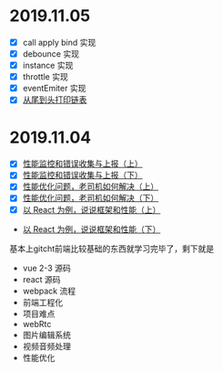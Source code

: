 # 2019.11.05
- [x] call apply bind 实现
- [x] debounce 实现
- [x] instance 实现
- [x] throttle 实现
- [x] eventEmiter 实现
- [x] [从尾到头打印链表](http://www.conardli.top/docs/dataStructure/%E9%93%BE%E8%A1%A8/%E4%BB%8E%E5%B0%BE%E5%88%B0%E5%A4%B4%E6%89%93%E5%8D%B0%E9%93%BE%E8%A1%A8.html)

# 2019.11.04
- [x] [性能监控和错误收集与上报（上）](https://gitbook.cn/gitchat/column/5c91c813968b1d64b1e08fde/topic/5c99c52fccb24267c1d01b87)
- [x] [性能监控和错误收集与上报（下）](https://gitbook.cn/gitchat/column/5c91c813968b1d64b1e08fde/topic/5c99c5dbccb24267c1d01b98)
- [x] [性能优化问题，老司机如何解决（上）](https://gitbook.cn/gitchat/column/5c91c813968b1d64b1e08fde/topic/5c99c3a5ccb24267c1d01b63)
- [x] [性能优化问题，老司机如何解决（下）](https://gitbook.cn/gitchat/column/5c91c813968b1d64b1e08fde/topic/5c99c858ccb24267c1d01bd6)
- [x] [以 React 为例，说说框架和性能（上）](https://gitbook.cn/gitchat/column/5c91c813968b1d64b1e08fde/topic/5cbbf474bbbba80861a35c62)
- [以 React 为例，说说框架和性能（下）](https://gitbook.cn/gitchat/column/5c91c813968b1d64b1e08fde/topic/5cbbf49bbbbba80861a35c64)

基本上gitcht前端比较基础的东西就学习完毕了，剩下就是
 - vue 2-3 源码
 - react 源码
 - webpack 流程
 - 前端工程化
 - 项目难点
  - webRtc
  - 图片编辑系统
  - 视频音频处理
  - 性能优化